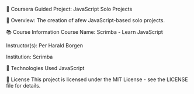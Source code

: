 📘 Coursera Guided Project: JavaScript Solo Projects

🧠 Overview: The creation of  afew JavaScript-based solo projects.

📚 Course Information Course Name: Scrimba - Learn JavaScript

Instructor(s): Per Harald Borgen

Institution: Scrimba

🔧 Technologies Used JavaScript

📝 License This project is licensed under the MIT License - see the LICENSE file for details.
